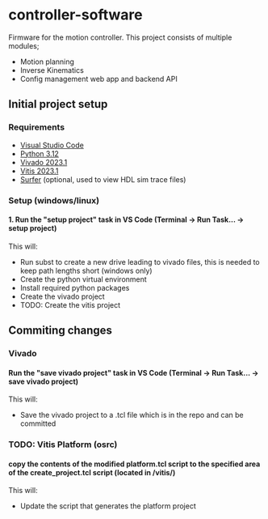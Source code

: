 # controller-software

Firmware for the motion controller. This project consists of multiple modules;
 - Motion planning
 - Inverse Kinematics
- Config management web app and backend API

## Initial project setup

### Requirements
- [Visual Studio Code](https://code.visualstudio.com/)
- [Python 3.12](https://www.python.org/downloads/release/python-3123/)
- [Vivado 2023.1](https://www.xilinx.com/support/download/index.html/content/xilinx/en/downloadNav/vivado-design-tools/2023-1.html)
- [Vitis 2023.1](https://www.xilinx.com/support/download/index.html/content/xilinx/en/downloadNav/vitis/2023-1.html)
- [Surfer](https://surfer-project.org/) (optional, used to view HDL sim trace files)


### Setup (windows/linux)
#### 1. Run the "setup project" task in VS Code (Terminal -> Run Task... -> setup project)
This will:
- Run subst to create a new drive leading to vivado files, this is needed to keep path lengths short (windows only)
- Create the python virtual environment
- Install required python packages
- Create the vivado project
- TODO: Create the vitis project



## Commiting changes
### Vivado
#### Run the "save vivado project" task in VS Code (Terminal -> Run Task... -> save vivado project)
This will:
- Save the vivado project to a .tcl file which is in the repo and can be committed

### TODO: Vitis Platform (osrc)
#### copy the contents of the modified platform.tcl script to the specified area of the create_project.tcl script (located in /vitis/)
This will:
- Update the script that generates the platform project